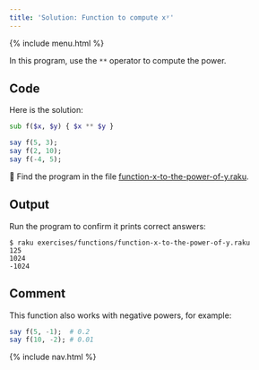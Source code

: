 ```yaml
---
title: 'Solution: Function to compute xʸ'
---
```


{% include menu.html %}

In this program, use the `**` operator to compute the power.

## Code

Here is the solution:

```raku
sub f($x, $y) { $x ** $y }

say f(5, 3);
say f(2, 10);
say f(-4, 5);
```

🦋 Find the program in the file [function-x-to-the-power-of-y.raku](https://github.com/ash/raku-course/blob/master/exercises/functions/function-x-to-the-power-of-y.raku).

## Output

Run the program to confirm it prints correct answers:

```console
$ raku exercises/functions/function-x-to-the-power-of-y.raku
125
1024
-1024
```

## Comment

This function also works with negative powers, for example:

```raku
say f(5, -1);  # 0.2
say f(10, -2); # 0.01
```

{% include nav.html %}
